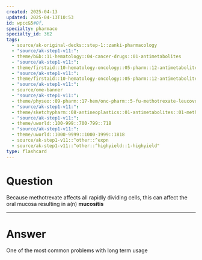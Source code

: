 ```yaml
---
created: 2025-04-13
updated: 2025-04-13T10:53
id: wpcc&5#Of,
specialty: pharmaco
specialty_id: 362
tags:
  - source/ak-original-decks::step-1::zanki-pharmacology
  - "source/ak-step1-v11:": 
  - theme/b&b::11-hematology::04-cancer-drugs::01-antimetabolites
  - "source/ak-step1-v11:": 
  - theme/firstaid::10-hematology-oncology::05-pharm::12-antimetabolites
  - "source/ak-step1-v11:": 
  - theme/firstaid::10-hematology-oncology::05-pharm::12-antimetabolites::pyrimidine-synthesis-inhibitors::methotrexate
  - "source/ak-step1-v11:": 
  - source/ome-banner
  - "source/ak-step1-v11:": 
  - theme/physeo::09-pharm::17-hem/onc-pharm::5-fu-methotrexate-leucovorin-hydroxyurea
  - "source/ak-step1-v11:": 
  - theme/sketchypharm::08-antineoplastics::01-antimetabolites::01-methotrexate,-leucovorin,-5-fluorouracil,-hydroxyurea::zanki-extra
  - "source/ak-step1-v11:": 
  - theme/uworld::100-999::700-799::718
  - "source/ak-step1-v11:": 
  - theme/uworld::1000-9999::1000-1999::1818
  - source/ak-step1-v11::^other::^expn
  - source/ak-step1-v11::^other::^highyield::1-highyield"
type: flashcard
---
```


# Question
Because methotrexate affects all rapidly dividing cells, this can affect the oral mucosa resulting in a(n) **mucositis**

---

# Answer
One of the most common problems with long term usage